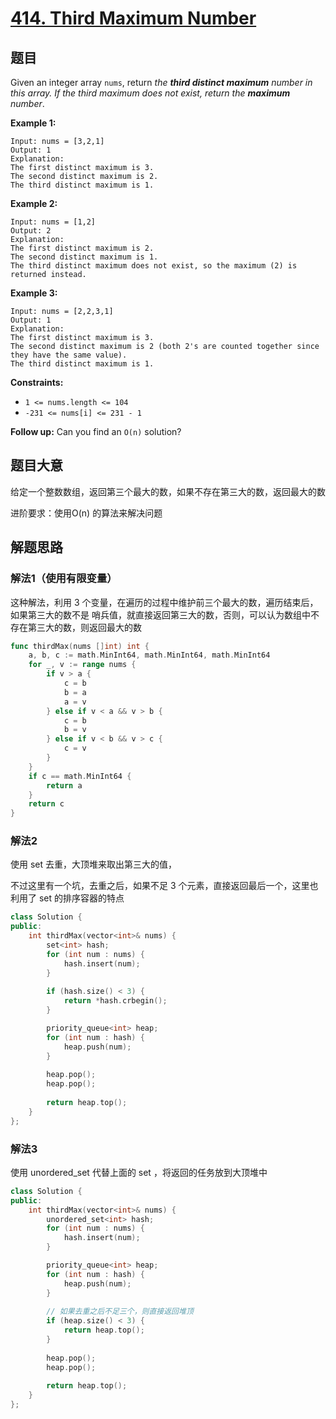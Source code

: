 # [414. Third Maximum Number](https://leetcode.com/problems/third-maximum-number/)

## 题目

Given an integer array `nums`, return *the **third distinct maximum** number in this array. If the third maximum does not exist, return the **maximum** number*.

 

**Example 1:**

```
Input: nums = [3,2,1]
Output: 1
Explanation:
The first distinct maximum is 3.
The second distinct maximum is 2.
The third distinct maximum is 1.
```

**Example 2:**

```
Input: nums = [1,2]
Output: 2
Explanation:
The first distinct maximum is 2.
The second distinct maximum is 1.
The third distinct maximum does not exist, so the maximum (2) is returned instead.
```

**Example 3:**

```
Input: nums = [2,2,3,1]
Output: 1
Explanation:
The first distinct maximum is 3.
The second distinct maximum is 2 (both 2's are counted together since they have the same value).
The third distinct maximum is 1.
```

 

**Constraints:**

- `1 <= nums.length <= 104`
- `-231 <= nums[i] <= 231 - 1`

 

**Follow up:** Can you find an `O(n)` solution?

## 题目大意

给定一个整数数组，返回第三个最大的数，如果不存在第三大的数，返回最大的数

进阶要求：使用O(n) 的算法来解决问题

## 解题思路

### 解法1（使用有限变量）

这种解法，利用 3 个变量，在遍历的过程中维护前三个最大的数，遍历结束后，如果第三大的数不是 哨兵值，就直接返回第三大的数，否则，可以认为数组中不存在第三大的数，则返回最大的数

`````go
func thirdMax(nums []int) int {
    a, b, c := math.MinInt64, math.MinInt64, math.MinInt64
	for _, v := range nums {
		if v > a {
			c = b
			b = a
			a = v
		} else if v < a && v > b {
			c = b
			b = v
		} else if v < b && v > c {
			c = v
		}
	}
	if c == math.MinInt64 {
		return a
	}
	return c
}
`````

### 解法2

使用 set 去重，大顶堆来取出第三大的值，

不过这里有一个坑，去重之后，如果不足 3 个元素，直接返回最后一个，这里也利用了 set 的排序容器的特点

```c++
class Solution {
public:
    int thirdMax(vector<int>& nums) {
        set<int> hash;
        for (int num : nums) {
            hash.insert(num);
        }
        
        if (hash.size() < 3) {
            return *hash.crbegin();
        }

        priority_queue<int> heap;
        for (int num : hash) {
            heap.push(num);
        }
        
        heap.pop();
        heap.pop();
        
        return heap.top();
    }
};
```

### 解法3

使用 unordered_set 代替上面的 set ，将返回的任务放到大顶堆中

````c++
class Solution {
public:
    int thirdMax(vector<int>& nums) {
        unordered_set<int> hash;
        for (int num : nums) {
            hash.insert(num);
        }

        priority_queue<int> heap;
        for (int num : hash) {
            heap.push(num);
        }
        
        // 如果去重之后不足三个，则直接返回堆顶
        if (heap.size() < 3) {
            return heap.top();
        }
        
        heap.pop();
        heap.pop();
        
        return heap.top();
    }
};
````

